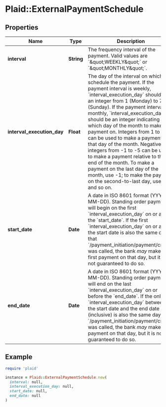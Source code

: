 # Plaid::ExternalPaymentSchedule

## Properties

| Name | Type | Description | Notes |
| ---- | ---- | ----------- | ----- |
| **interval** | **String** | The frequency interval of the payment. Valid values are &#x60;\&quot;WEEKLY\&quot;&#x60; or &#x60;\&quot;MONTHLY\&quot;&#x60;. |  |
| **interval_execution_day** | **Float** | The day of the interval on which to schedule the payment.  If the payment interval is weekly, &#x60;interval_execution_day&#x60; should be an integer from 1 (Monday) to 7 (Sunday).  If the payment interval is monthly, &#x60;interval_execution_day&#x60; should be an integer indicating which day of the month to make the payment on. Integers from 1 to 28 can be used to make a payment on that day of the month. Negative integers from -1 to -5 can be used to make a payment relative to the end of the month. To make a payment on the last day of the month, use -1; to make the payment on the second-to-last day, use -2, and so on. |  |
| **start_date** | **Date** | A date in ISO 8601 format (YYYY-MM-DD). Standing order payments will begin on the first &#x60;interval_execution_day&#x60; on or after the &#x60;start_date&#x60;.  If the first &#x60;interval_execution_day&#x60; on or after the start date is also the same day that &#x60;/payment_initiation/payment/create&#x60; was called, the bank *may* make the first payment on that day, but it is not guaranteed to do so. |  |
| **end_date** | **Date** | A date in ISO 8601 format (YYYY-MM-DD). Standing order payments will end on the last &#x60;interval_execution_day&#x60; on or before the &#x60;end_date&#x60;.  If the only &#x60;interval_execution_day&#x60; between the start date and the end date (inclusive) is also the same day that &#x60;/payment_initiation/payment/create&#x60; was called, the bank *may* make a payment on that day, but it is not guaranteed to do so. | [optional] |

## Example

```ruby
require 'plaid'

instance = Plaid::ExternalPaymentSchedule.new(
  interval: null,
  interval_execution_day: null,
  start_date: null,
  end_date: null
)
```

